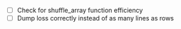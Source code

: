 - [ ] Check for shuffle_array function efficiency
- [ ] Dump loss correctly instead of as many lines as rows
